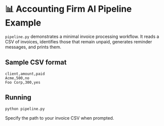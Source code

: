 ---
---

# 📊 Accounting Firm AI Pipeline Example

`pipeline.py` demonstrates a minimal invoice processing workflow. It reads a CSV of invoices, identifies those that remain unpaid, generates reminder messages, and prints them.

## Sample CSV format
```
client,amount,paid
Acme,500,no
Foo Corp,300,yes
```

## Running
```bash
python pipeline.py
```
Specify the path to your invoice CSV when prompted.

